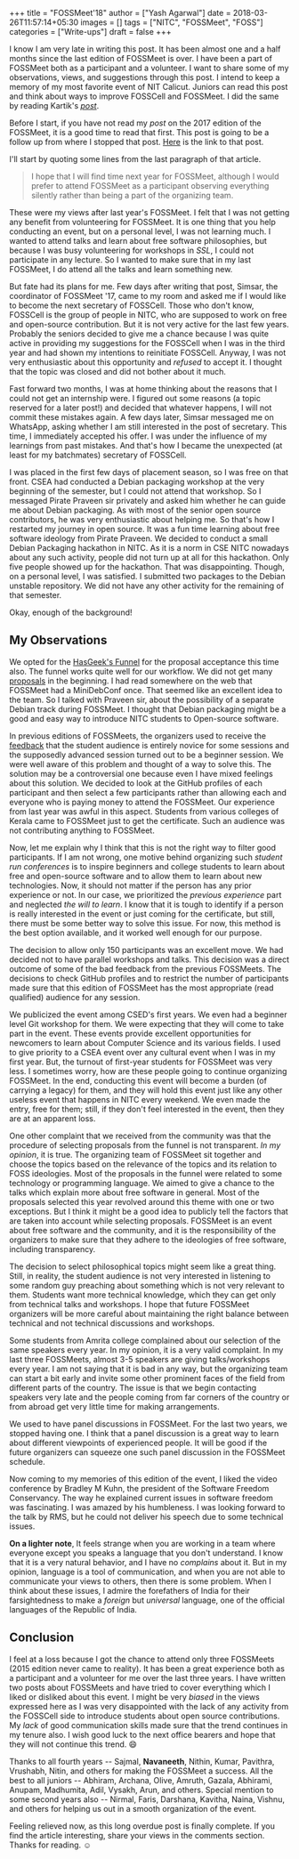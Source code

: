 +++
title = "FOSSMeet'18"
author = ["Yash Agarwal"]
date = 2018-03-26T11:57:14+05:30
images = []
tags = ["NITC", "FOSSMeet", "FOSS"]
categories = ["Write-ups"]
draft = false
+++

I know I am very late in writing this post. It has been almost one and a half months since the last edition of FOSSMeet is over. I have been a part of FOSSMeet both as a participant and a volunteer. I want to share some of my observations, views, and suggestions through this post. I intend to keep a memory of my most favorite event of NIT Calicut. Juniors can read this post and think about ways to improve FOSSCell and FOSSMeet. I did the same by reading Kartik's [_post_](http://techglider.in/post/2013/04/14/of-fossmeets-at-nit-calicut/).

Before I start, if you have not read my _post_ on the 2017 edition of the FOSSMeet, it is a good time to read that first. This post is going to be a follow up from where I stopped that post. [Here](/posts/2017/03/fossmeet17/) is the link to that post.

I'll start by quoting some lines from the last paragraph of that article.

> I hope that I will find time next year for FOSSMeet, although I would prefer to attend FOSSMeet as a participant observing everything silently rather than being a part of the organizing team.

These were my views after last year's FOSSMeet. I felt that I was not getting any benefit from volunteering for FOSSMeet. It is one thing that you help conducting an event, but on a personal level, I was not learning much. I wanted to attend talks and learn about free software philosophies, but because I was busy volunteering for workshops in _SSL_, I could not participate in any lecture. So I wanted to make sure that in my last FOSSMeet, I do attend all the talks and learn something new.

But fate had its plans for me. Few days after writing that post, Simsar, the coordinator of FOSSMeet '17, came to my room and asked me if I would like to become the next secretary of FOSSCell. Those who don't know, FOSSCell is the group of people in NITC, who are supposed to work on free and open-source contribution. But it is not very active for the last few years. Probably the seniors decided to give me a chance because I was quite active in providing my suggestions for the FOSSCell when I was in the third year and had shown my intentions to reinitiate FOSSCell. Anyway, I was not very enthusiastic about this opportunity and _refused_ to accept it. I thought that the topic was closed and did not bother about it much.

Fast forward two months, I was at home thinking about the reasons that I could not get an internship were. I figured out some reasons (a topic reserved for a later post!) and decided that whatever happens, I will not commit these mistakes again. A few days later, Simsar messaged me on WhatsApp, asking whether I am still interested in the post of secretary. This time, I immediately accepted his offer. I was under the influence of my learnings from past mistakes. And that's how I became the unexpected (at least for my batchmates) secretary of FOSSCell.

I was placed in the first few days of placement season, so I was free on that front. CSEA had conducted a Debian packaging workshop at the very beginning of the semester, but I could not attend that workshop. So I messaged Pirate Praveen sir privately and asked him whether he can guide me about Debian packaging. As with most of the senior open source contributors, he was very enthusiastic about helping me. So that's how I restarted my journey in open source. It was a fun time learning about free software ideology from Pirate Praveen. We decided to conduct a small Debian Packaging hackathon in NITC. As it is a norm in CSE NITC nowadays about any such activity, people did not turn up at all for this hackathon. Only five people showed up for the hackathon. That was disappointing. Though, on a personal level, I was satisfied. I submitted two packages to the Debian unstable repository. We did not have any other activity for the remaining of that semester.

Okay, enough of the background!

## My Observations
We opted for the [HasGeek's Funnel](https://talkfunnel.com) for the proposal acceptance this time also. The funnel works quite well for our workflow. We did not get many [proposals](https://fossmeet-nitc.talkfunnel.com/2018) in the beginning. I had read somewhere on the web that FOSSMeet had a MiniDebConf once. That seemed like an excellent idea to the team. So I talked with Praveen sir, about the possibility of a separate Debian track during FOSSMeet. I thought that Debian packaging might be a good and easy way to introduce NITC students to Open-source software.

In previous editions of FOSSMeets, the organizers used to receive the [feedback](http://techglider.in/post/2013/04/14/of-fossmeets-at-nit-calicut/) that the student audience is entirely novice for some sessions and the supposedly advanced session turned out to be a beginner session. We were well aware of this problem and thought of a way to solve this. The solution may be a controversial one because even I have mixed feelings about this solution. We decided to look at the GitHub profiles of each participant and then select a few participants rather than allowing each and everyone who is paying money to attend the FOSSMeet. Our experience from last year was awful in this aspect. Students from various colleges of Kerala came to FOSSMeet just to get the certificate. Such an audience was not contributing anything to FOSSMeet.

Now, let me explain why I think that this is not the right way to filter good participants. If I am not wrong, one motive behind organizing such _student run conferences_ is to inspire beginners and college students to learn about free and open-source software and to allow them to learn about new technologies. Now, it should not matter if the person has any prior experience or not. In our case, we prioritized the *previous experience* part and neglected *the will to learn*. I know that it is tough to identify if a person is really interested in the event or just coming for the certificate, but still, there must be some better way to solve this issue. For now, this method is the best option available, and it worked well enough for our purpose.

The decision to allow only 150 participants was an excellent move. We had decided not to have parallel workshops and talks. This decision was a direct outcome of some of the bad feedback from the previous FOSSMeets. The decisions to check GitHub profiles and to restrict the number of participants made sure that this edition of FOSSMeet has the most appropriate (read qualified) audience for any session.

We publicized the event among CSED's first years. We even had a beginner level Git workshop for them. We were expecting that they will come to take part in the event. These events provide excellent opportunities for newcomers to learn about Computer Science and its various fields. I used to give priority to a CSEA event over any cultural event when I was in my first year. But, the turnout of first-year students for FOSSMeet was very less. I sometimes worry, how are these people going to continue organizing FOSSMeet. In the end, conducting this event will become a burden (of carrying a legacy) for them, and they will hold this event just like any other useless event that happens in NITC every weekend. We even made the entry, free for them; still, if they don't feel interested in the event, then they are at an apparent loss.

One other complaint that we received from the community was that the procedure of selecting proposals from the funnel is not transparent. *In my opinion*, it is true. The organizing team of FOSSMeet sit together and choose the topics based on the relevance of the topics and its relation to FOSS ideologies. Most of the proposals in the funnel were related to some technology or programming language. We aimed to give a chance to the talks which explain more about free software in general. Most of the proposals selected this year revolved around this theme with one or two exceptions. But I think it might be a good idea to publicly tell the factors that are taken into account while selecting proposals. FOSSMeet is an event about free software and the community, and it is the responsibility of the organizers to make sure that they adhere to the ideologies of free software, including transparency.

The decision to select philosophical topics might seem like a great thing. Still, in reality, the student audience is not very interested in listening to some random guy preaching about something which is not very relevant to them. Students want more technical knowledge, which they can get only from technical talks and workshops. I hope that future FOSSMeet organizers will be more careful about maintaining the right balance between technical and not technical discussions and workshops.

Some students from Amrita college complained about our selection of the same speakers every year. In my opinion, it is a very valid complaint. In my last three FOSSMeets, almost 3-5 speakers are giving talks/workshops every year. I am not saying that it is bad in any way, but the organizing team can start a bit early and invite some other prominent faces of the field from different parts of the country. The issue is that we begin contacting speakers very late and the people coming from far corners of the country or from abroad get very little time for making arrangements.

We used to have panel discussions in FOSSMeet. For the last two years, we stopped having one. I think that a panel discussion is a great way to learn about different viewpoints of experienced people. It will be good if the future organizers can squeeze one such panel discussion in the FOSSMeet schedule.

Now coming to my memories of this edition of the event, I liked the video conference by Bradley M Kuhn, the president of the Software Freedom Conservancy. The way he explained current issues in software freedom was fascinating. I was amazed by his humbleness. I was looking forward to the talk by RMS, but he could not deliver his speech due to some technical issues.

**On a lighter note**, It feels strange when you are working in a team where everyone except you speaks a language that you don't understand. I know that it is a very natural behavior, and I have no _complains_ about it. But in my opinion, language is a tool of communication, and when you are not able to communicate your views to others, then there is some problem. When I think about these issues, I admire the forefathers of India for their farsightedness to make a _foreign_ but _universal_ language, one of the official languages of the Republic of India.

## Conclusion
I feel at a loss because I got the chance to attend only three FOSSMeets (2015 edition never came to reality). It has been a great experience both as a participant and a volunteer for me over the last three years. I have written two posts about FOSSMeets and have tried to cover everything which I liked or disliked about this event. I might be very _biased_ in the views expressed here as I was very disappointed with the lack of any activity from the FOSSCell side to introduce students about open source contributions. My _lack_ of good communication skills made sure that the trend continues in my tenure also. I wish good luck to the next office bearers and hope that they will not continue this trend. :smile:

Thanks to all fourth years -- Sajmal, **Navaneeth**, Nithin, Kumar, Pavithra, Vrushabh, Nitin, and others for making the FOSSMeet a success. All the best to all juniors -- Abhiram, Archana, Olive, Amruth, Gazala, Abhirami, Anupam, Madhumita, Adil, Vysakh, Arun, and others. Special mention to some second years also -- Nirmal, Faris, Darshana, Kavitha, Naina, Vishnu, and others for helping us out in a smooth organization of the event.

Feeling relieved now, as this long overdue post is finally complete. If you find the article interesting, share your views in the comments section. Thanks for reading. :relaxed:
